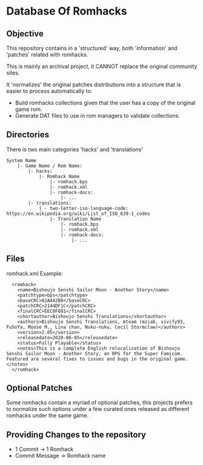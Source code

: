 # Database Of Romhacks

## Objective
This repository contains in a 'structured' way, both 'information' and 'patches' related with romhacks.

This is mainly an archival project, it CANNOT replace the original community sites.

It 'normalizes' the original patches distributions into a structure that is easier to process automatically to:
- Build romhacks collections given that the user has a copy of the original game rom.
- Generate DAT files to use in rom managers to validate collections.

## Directories
There is two main categories 'hacks' and 'translations'

```
System Name
    |- Game Name / Rom Name:
        |- hacks:
            |- Romhack Name
                |- romhack.bps
                |- romhack.xml
                |- romhack-docs:
                    |- ...
        |- translations:
            | - two-letter-iso-language-code: https://en.wikipedia.org/wiki/List_of_ISO_639-1_codes
                |- Translation Name
                    |- romhack.bps
                    |- romhack.xml
                    |- romhack-docs:
                        |- ...
```

## Files
romhack.xml Example:
```
  <romhack>
    <name>Bishoujo Senshi Sailor Moon - Another Story</name>
    <patchtype>bps</patchtype>
    <baseCRC>02A442B8</baseCRC>
    <patchCRC>2144DF1C</patchCRC>
    <finalCRC>EEC0F601</finalCRC>
    <shortauthor>Bishoujo Senshi Translations</shortauthor>
    <authors>Bishoujo Senshi Translations, mteam (mziab, vivify93, FuSoYa, Moose M., Lina`chan, Nuku-nuku, Cecil Stormclaw)</authors>
    <version>2.05</version>
    <releasedate>2020-06-05</releasedate>
    <status>Fully Playable</status>
    <notes>This is a complete English relocalization of Bishoujo Senshi Sailor Moon - Another Story, an RPG for the Super Famicom. Featured are several fixes to issues and bugs in the original game.</notes>
  </romhack>
```

## Optional Patches
Some romhacks contain a myriad of optional patches, this projects prefers to normalize such options under a few curated ones released as different romhacks under the same game.

## Providing Changes to the repository
- 1 Commit -> 1 Romhack
- Commit Message -> Romhack name